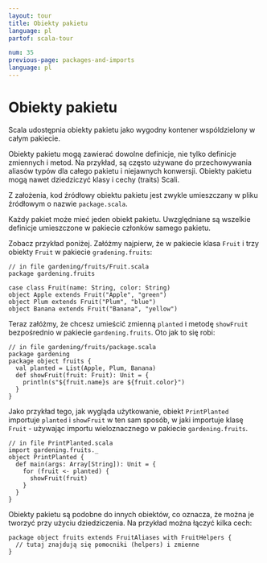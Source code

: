 ```yaml
---
layout: tour
title: Obiekty pakietu
language: pl
partof: scala-tour

num: 35
previous-page: packages-and-imports
language: pl
---
```


# Obiekty pakietu

Scala udostępnia obiekty pakietu jako wygodny kontener wspóldzielony w całym pakiecie.

Obiekty pakietu mogą zawierać dowolne definicje, nie tylko definicje zmiennych i metod. Na przykład, są często używane do przechowywania aliasów typów dla całego pakietu i niejawnych konwersji. Obiekty pakietu mogą nawet dziedziczyć klasy i cechy (traits) Scali.

Z założenia, kod źródłowy obiektu pakietu jest zwykle umieszczany w pliku źródłowym o nazwie `package.scala`.

Każdy pakiet może mieć jeden obiekt pakietu. Uwzględniane są wszelkie definicje umieszczone w pakiecie członków samego pakietu.

Zobacz przykład poniżej. Załóżmy najpierw, że w pakiecie klasa `Fruit` i trzy obiekty `Fruit` w pakiecie `gradening.fruits`:

```
// in file gardening/fruits/Fruit.scala
package gardening.fruits

case class Fruit(name: String, color: String)
object Apple extends Fruit("Apple", "green")
object Plum extends Fruit("Plum", "blue")
object Banana extends Fruit("Banana", "yellow")
```

Teraz załóżmy, że chcesz umieścić zmienną `planted` i metodę `showFruit` bezpośrednio w pakiecie `gardening.fruits`.
Oto jak to się robi:

```
// in file gardening/fruits/package.scala
package gardening
package object fruits {
  val planted = List(Apple, Plum, Banana)
  def showFruit(fruit: Fruit): Unit = {
    println(s"${fruit.name}s are ${fruit.color}")
  }
}
```

Jako przykład tego, jak wygląda użytkowanie, obiekt `PrintPlanted` importuje `planted` i `showFruit` w ten sam sposób, w jaki importuje klasę `Fruit` - używając importu wieloznacznego w pakiecie `gardening.fruits`.

```
// in file PrintPlanted.scala
import gardening.fruits._
object PrintPlanted {
  def main(args: Array[String]): Unit = {
    for (fruit <- planted) {
      showFruit(fruit)
    }
  }
}
```

Obiekty pakietu są podobne do innych obiektów, co oznacza, że można je tworzyć przy użyciu dziedziczenia. Na przykład można łączyć kilka cech:

```
package object fruits extends FruitAliases with FruitHelpers {
  // tutaj znajdują się pomocniki (helpers) i zmienne
}
```
